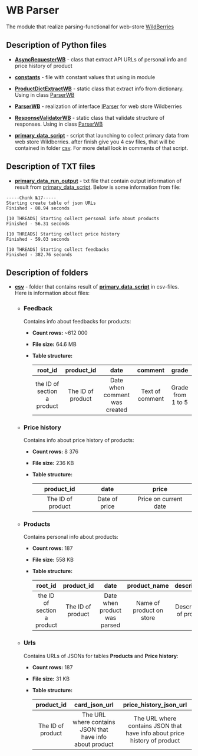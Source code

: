 # WB Parser

The module that realize parsing-functional for web-store
[WildBerries](https://www.wildberries.ru/)

## Description of Python files

* [**AsyncRequesterWB**](AsyncRequesterWB.py) - class that extract API URLs of personal info and price history of
  product


* [**constants**](constants.py) - file with constant values that using in module


* [**ProductDictExtractWB**](ProductDictExtractWB.py) - static class that extract info from dictionary. Using in class [ParserWB](ParserWB.py)


* [**ParserWB**](ParserWB.py) - realization of interface [IParser](../IParser.py) for web store Wildberries

* [**ResponseValidatorWB**](ResponseValidatorWB.py) - static class that validate structure of responses. Using in class [ParserWB](ParserWB.py)

* [**primary_data_script**](primary_data_script.py) - script that launching to collect primary data from web store 
  Wildberries. after finish give you 4 csv files, that will be contained in folder [csv](csv). For more detail look in
  comments of that script.

## Description of TXT files

* [**primary_data_run_output**](primary_data_run_output.txt) - txt file that contain output information of result
  from [primary_data_script](primary_data_script.py).
  Below is some information from file:

````
-----Chunk №17-----
Starting create table of json URLs
Finished - 88.94 seconds

[10 THREADS] Starting collect personal info about products
Finished - 56.31 seconds

[10 THREADS] Starting collect price history
Finished - 59.03 seconds

[10 THREADS] Starting collect feedbacks
Finished - 382.76 seconds
````

## Description of folders

* [**csv**](csv) - folder that contains result of [**primary_data_script**](primary_data_script.py) in csv-files. Here
  is information about files:
    * ### Feedback
      Contains info about feedbacks for products:
        * **Count rows:** ~612 000
        * **File size:** 64.6 MB
        * **Table structure:**

          |           root_id           |    product_id     |             date              |     comment     |       grade       |
          |:---------------------------:|:-----------------:|:-----------------------------:|:---------------:|:-----------------:|
          | the ID of section a product | The ID of product | Date when comment was created | Text of comment | Grade from 1 to 5 |

    * ### Price history
      Contains info about price history of products:
        * **Count rows:** 8 376
        * **File size:** 236 KB
        * **Table structure:**

          |    product_id     |     date      |         price         |
          |:-----------------:|:-------------:|:---------------------:|
          | The ID of product | Date of price | Price on current date |
 
    * ### Products
      Contains personal info about products:
        * **Count rows:** 187
        * **File size:** 558 KB
        * **Table structure:**

          |           root_id           |    product_id     |             date             |       product_name       |      description       |      brand_name       |              subj_name               |             subj_root_name              |      size_table      |           min_size           |           max_size           |          color          |            made_in             |      compositions       |
          |:---------------------------:|:-----------------:|:----------------------------:|:------------------------:|:----------------------:|:---------------------:|:------------------------------------:|:---------------------------------------:|:--------------------:|:----------------------------:|:----------------------------:|:-----------------------:|:------------------------------:|:-----------------------:|
          | the ID of section a product | The ID of product | Date when product was parsed | Name of product on store | Description of product | Name of product brand | The type of product (example: Cloth) | The subtype of product (example: Pants) | All sizes of product | Minimal size from size table | Maximum size from size_table | Color that have product | Country where product was made | Compositions of product |

    * ### Urls
      Contains URLs of JSONs for tables **Products** and **Price history**:
        * **Count rows:** 187
        * **File size:** 31 KB
        * **Table structure:**

          |    product_id     |                      card_json_url                       |                          price_history_json_url                           |
          |:-----------------:|:--------------------------------------------------------:|:-------------------------------------------------------------------------:|
          | The ID of product | The URL where contains JSON that have info about product | The URL where contains JSON that have info about price history of product |